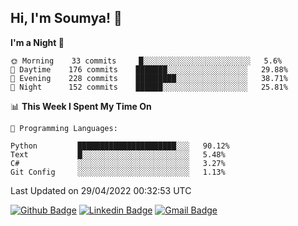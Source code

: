 ## Hi, I'm Soumya! 👋

<!--START_SECTION:waka-->
**I'm a Night 🦉** 

```text
🌞 Morning    33 commits     █░░░░░░░░░░░░░░░░░░░░░░░░   5.6% 
🌆 Daytime    176 commits    ███████░░░░░░░░░░░░░░░░░░   29.88% 
🌃 Evening    228 commits    █████████░░░░░░░░░░░░░░░░   38.71% 
🌙 Night      152 commits    ██████░░░░░░░░░░░░░░░░░░░   25.81%

```


📊 **This Week I Spent My Time On** 

```text
💬 Programming Languages: 

Python         ██████████████████████░░░   90.12% 
Text           █░░░░░░░░░░░░░░░░░░░░░░░░   5.48% 
C#             ░░░░░░░░░░░░░░░░░░░░░░░░░   3.27% 
Git Config     ░░░░░░░░░░░░░░░░░░░░░░░░░   1.13%
```


 Last Updated on 29/04/2022 00:32:53 UTC
<!--END_SECTION:waka-->

[![Github Badge](https://img.shields.io/badge/-rubyruins-grey?style=for-the-badge&logo=github&logoColor=white&link=https://github.com/rubyruins/)](https://www.github.com/rubyruins/) 
[![Linkedin Badge](https://img.shields.io/badge/-Soumya%20Parekh-0072b1?style=for-the-badge&logo=Linkedin&logoColor=white&link=https://www.linkedin.com/in/Soumya-Parekh/)](https://www.linkedin.com/in/Soumya-Parekh/) 
[![Gmail Badge](https://img.shields.io/badge/-soumyaparekh.me@gmail.com-c14438?style=for-the-badge&logo=Gmail&logoColor=white&link=mailto:soumyaparekh.me@gmail.com)](mailto:soumyaparekh.me@gmail.com) 
